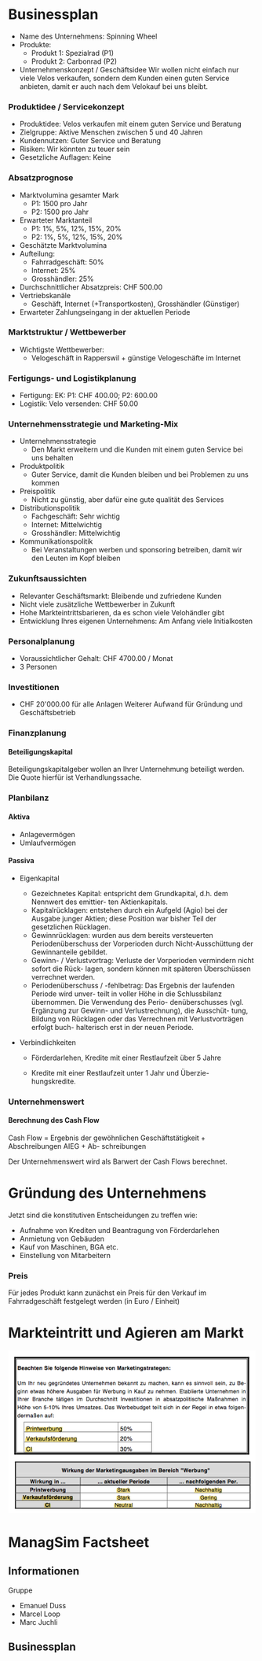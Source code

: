 # Businessplan
- Name des Unternehmens: Spinning Wheel
- Produkte:
  - Produkt 1: Spezialrad (P1)
  - Produkt 2: Carbonrad (P2)
- Unternehmenskonzept / Geschäftsidee
Wir wollen nicht einfach nur viele Velos verkaufen,
sondern dem Kunden einen guten Service anbieten, damit er auch
nach dem Velokauf bei uns bleibt.

### Produktidee / Servicekonzept
- Produktidee: Velos verkaufen mit einem guten Service und Beratung
- Zielgruppe: Aktive Menschen zwischen 5 und 40 Jahren
- Kundennutzen: Guter Service und Beratung
- Risiken: Wir könnten zu teuer sein
- Gesetzliche Auflagen: Keine

### Absatzprognose
- Marktvolumina gesamter Mark
  - P1: 1500 pro Jahr
  - P2: 1500 pro Jahr
- Erwarteter Marktanteil
  - P1: 1%, 5%, 12%, 15%, 20%
  - P2: 1%, 5%, 12%, 15%, 20%
- Geschätzte Marktvolumina
- Aufteilung:
  - Fahrradgeschäft: 50%
  - Internet: 25%
  - Grosshändler: 25%
- Durchschnittlicher Absatzpreis: CHF 500.00
- Vertriebskanäle
  - Geschäft, Internet (+Transportkosten), Grosshändler (Günstiger)
- Erwarteter Zahlungseingang in der aktuellen Periode

### Marktstruktur / Wettbewerber
- Wichtigste Wettbewerber:
  - Velogeschäft in Rapperswil + günstige Velogeschäfte im Internet

### Fertigungs- und Logistikplanung
- Fertigung: EK: P1: CHF 400.00; P2: 600.00
- Logistik: Velo versenden: CHF 50.00

### Unternehmensstrategie und Marketing-Mix
- Unternehmensstrategie
  - Den Markt erweitern und die Kunden mit einem guten Service bei uns behalten
- Produktpolitik
  - Guter Service, damit die Kunden bleiben und bei Problemen zu uns kommen
- Preispolitik
  - Nicht zu günstig, aber dafür eine gute qualität des Services
- Distributionspolitik
  - Fachgeschäft: Sehr wichtig
  - Internet: Mittelwichtig
  - Grosshändler: Mittelwichtig
- Kommunikationspolitik
  - Bei Veranstaltungen werben und sponsoring betreiben, damit 
    wir den Leuten im Kopf bleiben

### Zukunftsaussichten
- Relevanter Geschäftsmarkt: Bleibende und zufriedene Kunden
- Nicht viele zusätzliche Wettbewerber in Zukunft
- Hohe Markteintrittsbarieren, da es schon viele Velohändler gibt
- Entwicklung Ihres eigenen Unternehmens: Am Anfang viele Initialkosten

### Personalplanung
- Voraussichtlicher Gehalt: CHF 4700.00 / Monat
- 3 Personen

### Investitionen
- CHF 20'000.00 für alle Anlagen
Weiterer Aufwand für Gründung und Geschäftsbetrieb

### Finanzplanung
#### Beteiligungskapital
Beteiligungskapitalgeber wollen an Ihrer Unternehmung beteiligt werden. Die Quote hierfür ist Verhandlungssache.

### Planbilanz
#### Aktiva
- Anlagevermögen
- Umlaufvermögen

#### Passiva
- Eigenkapital
	- Gezeichnetes Kapital: entspricht dem Grundkapital, d.h. dem Nennwert des emittier- ten Aktienkapitals.
	- Kapitalrücklagen: entstehen durch ein Aufgeld (Agio) bei der Ausgabe junger Aktien; diese Position war bisher Teil der gesetzlichen Rücklagen.
	- Gewinnrücklagen: wurden aus dem bereits versteuerten Periodenüberschuss der Vorperioden durch Nicht-Ausschüttung der Gewinnanteile gebildet.
	- Gewinn- / Verlustvortrag: Verluste der Vorperioden vermindern nicht sofort die Rück- lagen, sondern können mit späteren Überschüssen verrechnet werden.
	- Periodenüberschuss / -fehlbetrag: Das Ergebnis der laufenden Periode wird unver- teilt in voller Höhe in die Schlussbilanz übernommen. Die Verwendung des Perio- denüberschusses (vgl. Ergänzung zur Gewinn- und Verlustrechnung), die Ausschüt- tung, Bildung von Rücklagen oder das Verrechnen mit Verlustvorträgen erfolgt buch- halterisch erst in der neuen Periode.


- Verbindlichkeiten

	- Förderdarlehen, Kredite mit einer Restlaufzeit über 5 Jahre

	- Kredite mit einer Restlaufzeit unter 1 Jahr und Überzie- hungskredite.

### Unternehmenswert
#### Berechnung des Cash Flow
Cash Flow = Ergebnis der gewöhnlichen Geschäftstätigkeit + Abschreibungen AIEG + Ab- schreibungen


Der Unternehmenswert wird als Barwert der Cash Flows berechnet.


# Gründung des Unternehmens

Jetzt sind die konstitutiven Entscheidungen zu treffen wie:

- Aufnahme von Krediten und Beantragung von Förderdarlehen
- Anmietung von Gebäuden
- Kauf von Maschinen, BGA etc.
- Einstellung von Mitarbeitern

### Preis
Für jedes Produkt kann zunächst ein Preis für den Verkauf im Fahrradgeschäft festgelegt werden (in Euro / Einheit)

# Markteintritt und Agieren am Markt
<img src="img/kennzahlen_werbung.png">



ManagSim Factsheet
==================

Informationen
-------------
Gruppe
  * Emanuel Duss
  * Marcel Loop
  * Marc Juchli

Businessplan
------------
